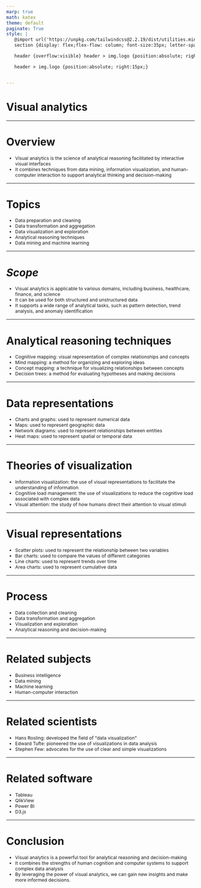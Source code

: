 ```yaml
---
marp: true
math: katex
theme: default
paginate: True
style: |
   @import url('https://unpkg.com/tailwindcss@2.2.19/dist/utilities.min.css');
   section {display: flex;flex-flow: column; font-size:35px; letter-spacing:1.4px;}

   header {overflow:visible} header > img.logo {position:absolute; right:15px;}

   header > img.logo {position:absolute; right:15px;}


---
```

<!-- backgroundColor: white -->
<!-- _class: lead -->

 # Visual analytics

---
<style scoped>p,li {font-size:0.92em}</style>

 # Overview

- Visual analytics is the science of analytical reasoning facilitated by interactive visual interfaces
- It combines techniques from data mining, information visualization, and human-computer interaction to support analytical thinking and decision-making

---
<style scoped>p,li {font-size:0.80em}</style>

 # **Topics**

- Data preparation and cleaning
- Data transformation and aggregation
- Data visualization and exploration
- Analytical reasoning techniques
- Data mining and machine learning

---
<style scoped>p,li {font-size:0.88em}</style>

 # _Scope_
- Visual analytics is applicable to various domains, including business, healthcare, finance, and science
- It can be used for both structured and unstructured data
- It supports a wide range of analytical tasks, such as pattern detection, trend analysis, and anomaly identification


---
<style scoped>p,li {font-size:0.84em}</style>

 # Analytical reasoning techniques

- Cognitive mapping: visual representation of complex relationships and concepts
- Mind mapping: a method for organizing and exploring ideas
- Concept mapping: a technique for visualizing relationships between concepts
- Decision trees: a method for evaluating hypotheses and making decisions

---
<style scoped>p,li {font-size:0.84em}</style>

 # Data representations
- Charts and graphs: used to represent numerical data
- Maps: used to represent geographic data
- Network diagrams: used to represent relationships between entities
- Heat maps: used to represent spatial or temporal data


---
<style scoped>p,li {font-size:0.88em}</style>

 # Theories of visualization
- Information visualization: the use of visual representations to facilitate the understanding of information
- Cognitive load management: the use of visualizations to reduce the cognitive load associated with complex data
- Visual attention: the study of how humans direct their attention to visual stimuli


---
<style scoped>p,li {font-size:0.84em}</style>

 # Visual representations
- Scatter plots: used to represent the relationship between two variables
- Bar charts: used to compare the values of different categories
- Line charts: used to represent trends over time
- Area charts: used to represent cumulative data


---
<style scoped>p,li {font-size:0.84em}</style>

 # Process

- Data collection and cleaning
- Data transformation and aggregation
- Visualization and exploration
- Analytical reasoning and decision-making

---
<style scoped>p,li {font-size:0.84em}</style>

 # Related subjects
- Business intelligence
- Data mining
- Machine learning
- Human-computer interaction


---
<style scoped>p,li {font-size:0.88em}</style>

 # **Related scientists**
- Hans Rosling: developed the field of "data visualization"
- Edward Tufte: pioneered the use of visualizations in data analysis
- Stephen Few: advocates for the use of clear and simple visualizations


---
<style scoped>p,li {font-size:0.84em}</style>

 # Related software
- Tableau
- QlikView
- Power BI
- D3.js


---
<style scoped>p,li {font-size:0.88em}</style>

 # Conclusion
- Visual analytics is a powerful tool for analytical reasoning and decision-making
- It combines the strengths of human cognition and computer systems to support complex data analysis
- By leveraging the power of visual analytics, we can gain new insights and make more informed decisions.
